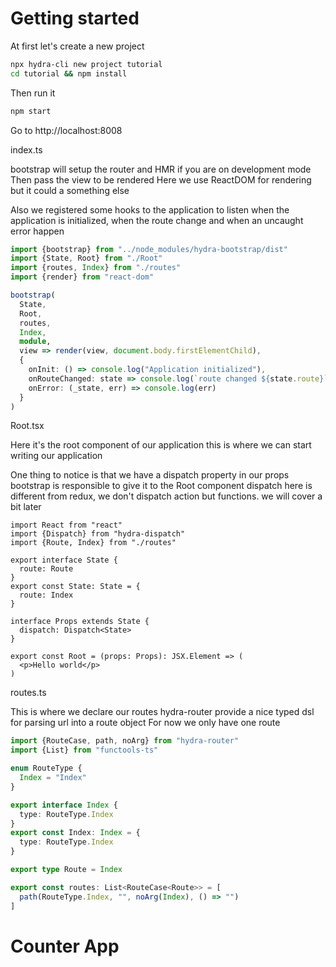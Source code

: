 # Getting started

At first let's create a new project

```sh
npx hydra-cli new project tutorial
cd tutorial && npm install
```

Then run it

```sh
npm start
```

Go to http://localhost:8008

index.ts

bootstrap will setup the router and HMR if you are on development mode
Then pass the view to be rendered
Here we use ReactDOM for rendering but it could a something else

Also we registered some hooks to the application to listen when the application is initialized, when the route change and when an uncaught error happen

```ts
import {bootstrap} from "../node_modules/hydra-bootstrap/dist"
import {State, Root} from "./Root"
import {routes, Index} from "./routes"
import {render} from "react-dom"

bootstrap(
  State,
  Root,
  routes,
  Index,
  module,
  view => render(view, document.body.firstElementChild),
  {
    onInit: () => console.log("Application initialized"),
    onRouteChanged: state => console.log(`route changed ${state.route}`),
    onError: (_state, err) => console.log(err)
  }
)
```

Root.tsx

Here it's the root component of our application this is where we can start
writing our application

One thing to notice is that we have a dispatch property in our props
bootstrap is responsible to give it to the Root component
dispatch here is different from redux, we don't dispatch action but functions. we will cover a bit later
```tsx
import React from "react"
import {Dispatch} from "hydra-dispatch"
import {Route, Index} from "./routes"

export interface State {
  route: Route
}
export const State: State = {
  route: Index
}

interface Props extends State {
  dispatch: Dispatch<State>
}

export const Root = (props: Props): JSX.Element => (
  <p>Hello world</p>
)
```


routes.ts

This is where we declare our routes
hydra-router provide a nice typed dsl for parsing url into a route object
For now we only have one route

```ts
import {RouteCase, path, noArg} from "hydra-router"
import {List} from "functools-ts"

enum RouteType {
  Index = "Index"
}

export interface Index {
  type: RouteType.Index
}
export const Index: Index = {
  type: RouteType.Index
}

export type Route = Index

export const routes: List<RouteCase<Route>> = [
  path(RouteType.Index, "", noArg(Index), () => "")
]
```

# Counter App
